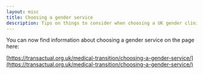 ```yaml
---
layout: misc
title: Choosing a gender service
description: Tips on things to consider when choosing a UK gender clinic
---
```


You can now find information about choosing a gender service on the page here:

[https://transactual.org.uk/medical-transition/choosing-a-gender-service/](https://transactual.org.uk/medical-transition/choosing-a-gender-service/)